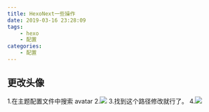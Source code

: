```yaml
---
title: HexoNext一些操作
date: 2019-03-16 23:28:09
tags:
    - hexo
    - 配置
categories:
    - 配置
---
```


## 更改头像
1.在主题配置文件中搜索 avatar
2.![](https://i.loli.net/2019/03/16/5c8d168f25b28.png)
3.找到这个路径修改就行了。
4.![](https://i.loli.net/2019/03/16/5c8d17d61e219.png)
